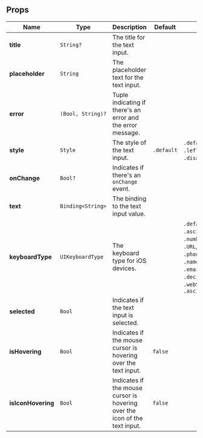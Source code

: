 ## Props
| Name | Type | Description | Default | Values |
| --- | ----------- | --------- | --------- | --------- |
| **title** | `String?` | The title for the text input. | | |
| **placeholder** | `String` | The placeholder text for the text input. | | |
| **error** | `(Bool, String)?` | Tuple indicating if there's an error and the error message. | | |
| **style** | `Style` | The style of the text input. | `.default` | `.default`, `.rightIcon`, `.leftIcon`, `.inline`, `.disabled`, `.typeahead` |
| **onChange** | `Bool?` | Indicates if there's an `onChange` event. | | |
| **text** | `Binding<String>` | The binding to the text input value. | | |
| **keyboardType** | `UIKeyboardType` | The keyboard type for iOS devices. | | `.default`, `.asciiCapable`, `.numbersAndPunctuation`, `.URL`, `.numberPad`, `.phonePad`, `.namePhonePad`, `.emailAddress`, `.decimalPad`, `.twitter`, `.webSearch`, `.asciiCapableNumberPad` |
| **selected** | `Bool` | Indicates if the text input is selected. | | |
| **isHovering** | `Bool` | Indicates if the mouse cursor is hovering over the text input. | `false` | |
| **isIconHovering** | `Bool` | Indicates if the mouse cursor is hovering over the icon of the text input. | `false` | |
